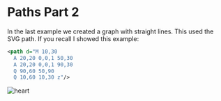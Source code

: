 # Paths Part 2

In the last example we created a graph with straight lines. This used the SVG path. If you recall I showed this example: 

```svg
<path d="M 10,30
  A 20,20 0,0,1 50,30
  A 20,20 0,0,1 90,30
  Q 90,60 50,90
  Q 10,60 10,30 z"/>
```

![heart](images/heart)
